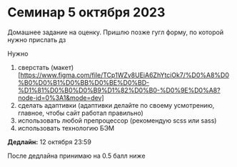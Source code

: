 # Семинар 5 октября 2023

Домашнее задание на оценку. Пришлю позже гугл форму, по которой нужно прислать дз

Нужно

1. сверстать (макет)[https://www.figma.com/file/TCp1WZv8UEiA6ZhYtciOk7/%D0%A8%D0%B0%D0%B1%D0%BB%D0%BE%D0%BD-%D1%81%D0%B0%D0%B9%D1%82%D0%B0-%D0%9E%D0%A8?node-id=0%3A1&mode=dev]
2. сделать адаптивки (адаптивки делайте по своему усмотрению, главное, чтобы сайт работал правильно)
3. использовать любой препроцессор (рекомендую scss или sass)
4. использовать технологию БЭМ

**Дедлайн:** 12 октября 23:59

После дедлайна принимаю на 0.5 балл ниже
